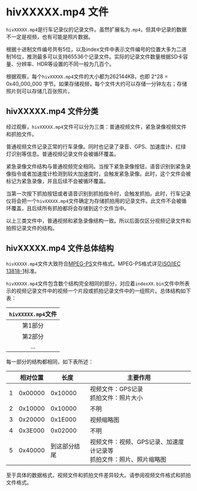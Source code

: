 # hivXXXXX.mp4 文件

`hivXXXXX.mp4`是行车记录仪的记录文件。虽然扩展名为`.mp4`，但其中记录的数据不一定是视频，也有可能是照片数据。

根据十进制文件编号共有5位，以及index文件中表示文件编号的位置大多为二进制16位，推测最多可以支持65536个记录文件。实际的记录文件数量根据SD卡容量、分辨率、HDR等设置的不同一般为几百个。

根据观察，每个`hivXXXXX.mp4`文件的大小都为262144KB，也即 2^28 = 0x40_000_000 字节。如果存储视频，每个文件大约可以存储一分钟左右；存储照片则可以存储几百张照片。

## hivXXXXX.mp4 文件分类

经过观察，`hivXXXXX.mp4`文件可以分为三类：普通视频文件，紧急录像视频文件和抓拍文件。

普通视频文件记录正常的行车录像。同时也记录了录音、GPS、加速度计、红绿灯识别等信息。普通视频记录文件会被循环覆盖。

紧急录像文件结构与普通视频完全相同。当按下紧急录像按钮，语音识别到紧急录像指令或者加速度计检测到较大加速度时，会触发紧急录像。此时，这个文件会被标记为紧急录像，并且后续不会被循环覆盖。

当第一次按下抓拍按钮或者语音识别到抓拍指令时，会触发抓拍。此时，行车记录仪将会把一个`hivXXXXX.mp4`文件确定为存储抓拍用的记录文件。此文件不会被循环覆盖，且后续所有抓拍都将会存储到这个文件当中。

以上三类文件中，普通视频和紧急录像结构一致。所以后面仅区分视频记录文件和拍照记录文件的结构。

## hivXXXXX.mp4 文件总体结构

`hivXXXXX.mp4`文件大致符合[MPEG-PS](https://en.wikipedia.org/wiki/MPEG_program_stream)文件格式。MPEG-PS格式详见[ISO/IEC 13818-1](https://www.iso.org/standard/87619.html)标准。

`hivXXXXX.mp4`文件包含数个结构完全相同的部分，对应着`indexXX.bin`文件中所表示的视频记录文件中的视频一个片段或抓拍记录文件中的一组照片。总体结构如下表：

| `hivXXXXX.mp4`文件 |
| :----: |
| 第1部分 |
| 第2部分 |
| ... |

每一部分的结构都相同，如下表所述：

|  | 相对位置 | 长度 | 主要作用 |
| ---- | ---- | ---- |---- |
| 1 | 0x00000 | 0x10000 | 视频文件：GPS记录</br>抓拍文件：照片大小 |
| 2 | 0x10000 | 0x10000 | 不明 |
| 3 | 0x20000 | 0x1E000 | 视频缩略图 |
| 4 | 0x3E000 | 0x02000 | 不明 |
| 5 | 0x40000 | 到这部分结尾 | 视频文件：视频、GPS记录、加速度计记录等</br>抓拍文件：照片、照片缩略图 |

至于具体的数据格式，视频文件和抓拍文件差异较大。请参阅视频文件格式和抓拍文件格式。
